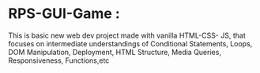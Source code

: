 # RPS-GUI-Game :

This is basic new web dev project made with vanilla HTML-CSS- JS, that focuses on intermediate understandings of Conditional Statements, Loops, DOM Manipulation, Deployment, HTML Structure, Media Queries, Responsiveness, Functions,etc
